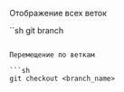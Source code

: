 Отображение всех веток 

``sh 
git branch
```

Перемещение по веткам 

```sh
git checkout <branch_name>
```